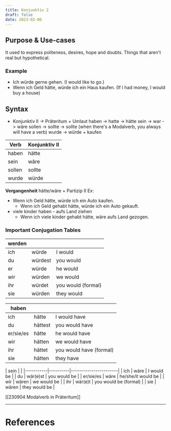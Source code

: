 ```yaml
---
title: Konjunktiv 2
draft: false
date: 2023-02-06
---
```


## Purpose & Use-cases
It used to express politeness, desires, hope and doubts. Things that aren't real but hypothetical.

### Example
- Ich würde gerne gehen. (I would like to go.)
- Wenn ich Geld hätte, würde ich ein Haus kaufen. (If I had money, I would buy a house)

## Syntax
- Konjunktiv II -> Präteritum + Umlaut
	haben -> hatte -> hätte
	sein -> war -> wäre
	sollen -> sollte -> sollte (when there's a Modalverb, you always will have a verb)
	wurde -> würde + kaufen
 
| Verb | Konjunktiv II |
| -------- | -------- | 
| haben    | hätte    | 
| sein     | wäre     | 
| sollen   | sollte   | 
| wurde    | würde    | 

**Vergangenheit**
hätte/wäre + Partizip II 
Ex: 
- Wenn ich Geld hätte, würde ich ein Auto kaufen. 
	- Wenn ich Geld gehabt hätte, würde ich ein Auto gekauft. 
- viele kinder haben - aufs Land ziehen 
	- Wenn ich viele kinder gehabt hätte, wäre aufs Land gezogen. 
### Important Conjugation Tables

| werden |    |             |
|-----|---------|--------------------|
| ich | würde   | I would            |
| du  | würdest | you would          |
| er  | würde   | he would           |
| wir | würden  | we would           |
| ihr | würdet  | you would (formal) |
| sie | würden  | they would         |

| haben |   |             |
|-----|---------|-------------------------|
| ich | hätte   | I would have            |
| du  | hättest | you would have          |
| er/sie/es  | hätte   | he would have           |
| wir | hätten  | we would have           |
| ihr | hättet  | you would have (formal) |
| sie | hätten  | they have               |

| sein       |             |
|-----------|----------|-----------------------|
| ich       | wäre     | I would be            |
| du        | wär(e)st | you would be          |
| er/sie/es | wäre     | he/she/it would be    |
| wir       | wären    | we would be           |
| ihr       | wär(e)t  | you would be (formal) |
| sie       | wären    | they would be         |

[[230904 Modalverb in Präteritum]]

---

# References